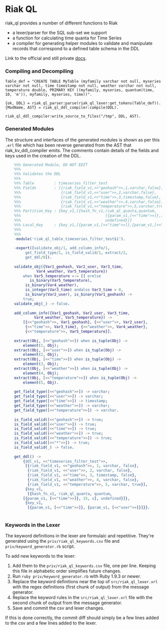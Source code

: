 # Riak QL

riak_ql provides a number of different functions to Riak
* a lexer/parser for the SQL sub-set we support
* a function for calculating time quanta for Time Series
* a compiler for generating helper modules to validate and manipulate records that correspond to a defined table schema in the DDL

Link to the official and still private [docs](https://github.com/basho/private_basho_docs/tree/timeseries/1.0.0/source/languages/en/riakts).

### Compiling and Decompiling

```
Table_def = "CREATE TABLE MyTable (myfamily varchar not null, myseries varchar not null, time timestamp not null, weather varchar not null, temperature double, PRIMARY KEY ((myfamily, myseries, quantum(time, 10, 'm')), myfamily, myseries, time))".

{ok, DDL} = riak_ql_parser:parse(riak_ql_lexer:get_tokens(Table_def)).
{ModName, AST} = riak_ql_ddl_compiler:compile(DDL).

riak_ql_ddl_compiler:write_source_to_files("/tmp", DDL, AST).
```

### Generated Modules

The structure and interfaces of the generated modules is shown as per this `.erl` file which has been reverse generated from the AST that riak_kv_ddl_compiler emits. The comments contain details of the fields and keys used in the creation of the DDL.

```erlang
    %%% Generated Module, DO NOT EDIT
    %%% 
    %%% Validates the DDL
    %%% 
    %%% Table         : timeseries_filter_test
    %%% Fields        : [{riak_field_v1,<<"geohash">>,1,varchar,false},
    %%%                  {riak_field_v1,<<"user">>,2,varchar,false},
    %%%                  {riak_field_v1,<<"time">>,3,timestamp,false},
    %%%                  {riak_field_v1,<<"weather">>,4,varchar,false},
    %%%                  {riak_field_v1,<<"temperature">>,5,varchar,true}]
    %%% Partition_Key : {key_v1,[{hash_fn_v1,riak_ql_quanta,quantum,
    %%%                                      [{param_v1,[<<"time">>]},15,s],
    %%%                                      undefined}]}
    %%% Local_Key     : {key_v1,[{param_v1,[<<"time">>]},{param_v1,[<<"user">>]}]}
    %%% 
    %%% 
    -module('riak_ql_table_timeseries_filter_test$1').
    
    -export([validate_obj/1, add_column_info/1,
    	 get_field_type/1, is_field_valid/1, extract/2,
    	 get_ddl/0]).
    
    validate_obj({Var1_geohash, Var2_user, Var3_time,
    	      Var4_weather, Var5_temperature})
        when Var5_temperature =:= [] orelse
    	   is_binary(Var5_temperature),
    	 is_binary(Var4_weather),
    	 is_integer(Var3_time) andalso Var3_time > 0,
    	 is_binary(Var2_user), is_binary(Var1_geohash) ->
        true;
    validate_obj(_) -> false.
    
    add_column_info({Var1_geohash, Var2_user, Var3_time,
    		 Var4_weather, Var5_temperature}) ->
        [{<<"geohash">>, Var1_geohash}, {<<"user">>, Var2_user},
         {<<"time">>, Var3_time}, {<<"weather">>, Var4_weather},
         {<<"temperature">>, Var5_temperature}].
    
    extract(Obj, [<<"geohash">>]) when is_tuple(Obj) ->
        element(1, Obj);
    extract(Obj, [<<"user">>]) when is_tuple(Obj) ->
        element(2, Obj);
    extract(Obj, [<<"time">>]) when is_tuple(Obj) ->
        element(3, Obj);
    extract(Obj, [<<"weather">>]) when is_tuple(Obj) ->
        element(4, Obj);
    extract(Obj, [<<"temperature">>]) when is_tuple(Obj) ->
        element(5, Obj).
    
    get_field_type([<<"geohash">>]) -> varchar;
    get_field_type([<<"user">>]) -> varchar;
    get_field_type([<<"time">>]) -> timestamp;
    get_field_type([<<"weather">>]) -> varchar;
    get_field_type([<<"temperature">>]) -> varchar.
    
    is_field_valid([<<"geohash">>]) -> true;
    is_field_valid([<<"user">>]) -> true;
    is_field_valid([<<"time">>]) -> true;
    is_field_valid([<<"weather">>]) -> true;
    is_field_valid([<<"temperature">>]) -> true;
    is_field_valid([<<"*">>]) -> true;
    is_field_valid(_) -> false.
    
    get_ddl() ->
        {ddl_v1, <<"timeseries_filter_test">>,
         [{riak_field_v1, <<"geohash">>, 1, varchar, false},
          {riak_field_v1, <<"user">>, 2, varchar, false},
          {riak_field_v1, <<"time">>, 3, timestamp, false},
          {riak_field_v1, <<"weather">>, 4, varchar, false},
          {riak_field_v1, <<"temperature">>, 5, varchar, true}],
         {key_v1,
          [{hash_fn_v1, riak_ql_quanta, quantum,
    	[{param_v1, [<<"time">>]}, 15, s], undefined}]},
         {key_v1,
          [{param_v1, [<<"time">>]}, {param_v1, [<<"user">>]}]}}.
    
```

### Keywords in the Lexer

The keyword definitions in the lexer are formulaic and repetitive. They're generated using the `priv/riak_ql_keywords.csv` file and `priv/keyword_generator.rb` script.

To add new keywords to the lexer:

1. Add them to the `priv/riak_ql_keywords.csv` file, one per line. Keeping this file in alphabetic order simplifies future changes.
2. Run `ruby priv/keyword_generator.rb` with Ruby 1.9.3 or newer.
3. Replace the keyword definitions near the top of `src/riak_ql_lexer.xrl` with the regex definitions (first chunk of output) from the message generator.
4. Replace the keyword rules in the `src/riak_ql_lexer.xrl` file with the second chunk of output from the message generator.
5. Save and commit the csv and lexer changes.

If this is done correctly, the commit diff should simply be a few lines added to the csv and a few lines added to the lexer.
